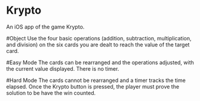 # Krypto
An iOS app of the game Krypto.

#Object
Use the four basic operations (addition, subtraction, multiplication, and division) 
on the six cards you are dealt to reach the value of the target card.

#Easy Mode
The cards can be rearranged and the operations adjusted, with the current value displayed. There is no timer.

#Hard Mode
The cards cannot be rearranged and a timer tracks the time elapsed.  Once the Krypto button is pressed, the player
must prove the solution to be have the win counted.
